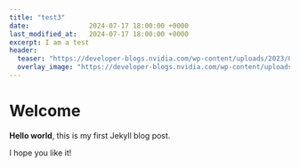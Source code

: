 ```yaml
---
title: "test3"
date:               2024-07-17 18:00:00 +0000
last_modified_at:   2024-07-17 18:00:00 +0000
excerpt: I am a test
header:
  teaser: "https://developer-blogs.nvidia.com/wp-content/uploads/2023/09/nvidia-gpu.jpg"
  overlay_image: "https://developer-blogs.nvidia.com/wp-content/uploads/2023/09/nvidia-gpu.jpg"
---
```


# Welcome

**Hello world**, this is my first Jekyll blog post.

I hope you like it!
